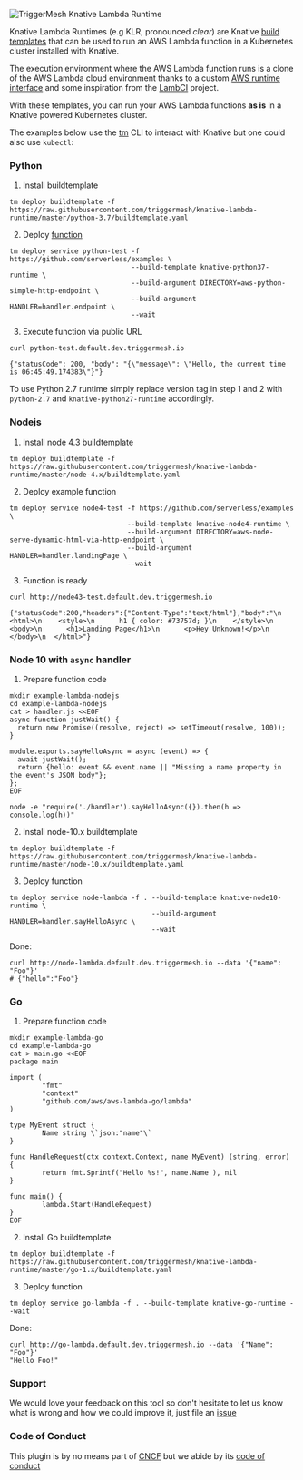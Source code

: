 ![TriggerMesh Knative Lambda Runtime](./triggermeshklr.png "TriggerMesh Knative Lambda Runtime")

Knative Lambda Runtimes (e.g KLR, pronounced _clear_) are Knative [build templates](https://github.com/knative/build-templates) that can be used to run an AWS Lambda function in a Kubernetes cluster installed with Knative.

The execution environment where the AWS Lambda function runs is a clone of the AWS Lambda cloud environment thanks to a custom [AWS runtime interface](https://github.com/triggermesh/aws-custom-runtime) and some inspiration from the [LambCI](https://github.com/lambci/docker-lambda) project.

With these templates, you can run your AWS Lambda functions **as is** in a Knative powered Kubernetes cluster.

The examples below use the [tm](https://github.com/triggermesh/tm/releases/tag/v0.0.7) CLI to interact with Knative but one could also use `kubectl`:

### Python

1. Install buildtemplate

```
tm deploy buildtemplate -f https://raw.githubusercontent.com/triggermesh/knative-lambda-runtime/master/python-3.7/buildtemplate.yaml
```

2. Deploy [function](https://github.com/serverless/examples/tree/master/aws-python-simple-http-endpoint)

```
tm deploy service python-test -f https://github.com/serverless/examples \
                              --build-template knative-python37-runtime \
                              --build-argument DIRECTORY=aws-python-simple-http-endpoint \
                              --build-argument HANDLER=handler.endpoint \
                              --wait
```

3. Execute function via public URL

```
curl python-test.default.dev.triggermesh.io

{"statusCode": 200, "body": "{\"message\": \"Hello, the current time is 06:45:49.174383\"}"}
```


To use Python 2.7 runtime simply replace version tag in step 1 and 2 with `python-2.7` and `knative-python27-runtime` accordingly.


### Nodejs

1. Install node 4.3 buildtemplate

```
tm deploy buildtemplate -f https://raw.githubusercontent.com/triggermesh/knative-lambda-runtime/master/node-4.x/buildtemplate.yaml
```

2. Deploy example function

```
tm deploy service node4-test -f https://github.com/serverless/examples \
                             --build-template knative-node4-runtime \
                             --build-argument DIRECTORY=aws-node-serve-dynamic-html-via-http-endpoint \
                             --build-argument HANDLER=handler.landingPage \
                             --wait
```

3. Function is ready

```
curl http://node43-test.default.dev.triggermesh.io

{"statusCode":200,"headers":{"Content-Type":"text/html"},"body":"\n  <html>\n    <style>\n      h1 { color: #73757d; }\n    </style>\n    <body>\n      <h1>Landing Page</h1>\n      <p>Hey Unknown!</p>\n    </body>\n  </html>"}
```

### Node 10 with `async` handler

1. Prepare function code

```
mkdir example-lambda-nodejs
cd example-lambda-nodejs
cat > handler.js <<EOF
async function justWait() {
  return new Promise((resolve, reject) => setTimeout(resolve, 100));
}

module.exports.sayHelloAsync = async (event) => {
  await justWait();
  return {hello: event && event.name || "Missing a name property in the event's JSON body"};
};
EOF

node -e "require('./handler').sayHelloAsync({}).then(h => console.log(h))"
```

2. Install node-10.x buildtemplate

```
tm deploy buildtemplate -f https://raw.githubusercontent.com/triggermesh/knative-lambda-runtime/master/node-10.x/buildtemplate.yaml
```

3. Deploy function

```
tm deploy service node-lambda -f . --build-template knative-node10-runtime \
                                   --build-argument HANDLER=handler.sayHelloAsync \
                                   --wait
```

Done:

```
curl http://node-lambda.default.dev.triggermesh.io --data '{"name": "Foo"}'
# {"hello":"Foo"}
```

### Go

1. Prepare function code

```
mkdir example-lambda-go
cd example-lambda-go
cat > main.go <<EOF
package main

import (
        "fmt"
        "context"
        "github.com/aws/aws-lambda-go/lambda"
)

type MyEvent struct {
        Name string \`json:"name"\`
}

func HandleRequest(ctx context.Context, name MyEvent) (string, error) {
        return fmt.Sprintf("Hello %s!", name.Name ), nil
}

func main() {
        lambda.Start(HandleRequest)
}
EOF
```

2. Install Go buildtemplate

```
tm deploy buildtemplate -f https://raw.githubusercontent.com/triggermesh/knative-lambda-runtime/master/go-1.x/buildtemplate.yaml
```

3. Deploy function

```
tm deploy service go-lambda -f . --build-template knative-go-runtime --wait
```

Done:

```
curl http://go-lambda.default.dev.triggermesh.io --data '{"Name": "Foo"}'
"Hello Foo!"
```

### Support

We would love your feedback on this tool so don't hesitate to let us know what is wrong and how we could improve it, just file an [issue](https://github.com/triggermesh/knative-lambda-runtime/issues/new)

### Code of Conduct

This plugin is by no means part of [CNCF](https://www.cncf.io/) but we abide by its [code of conduct](https://github.com/cncf/foundation/blob/master/code-of-conduct.md)
